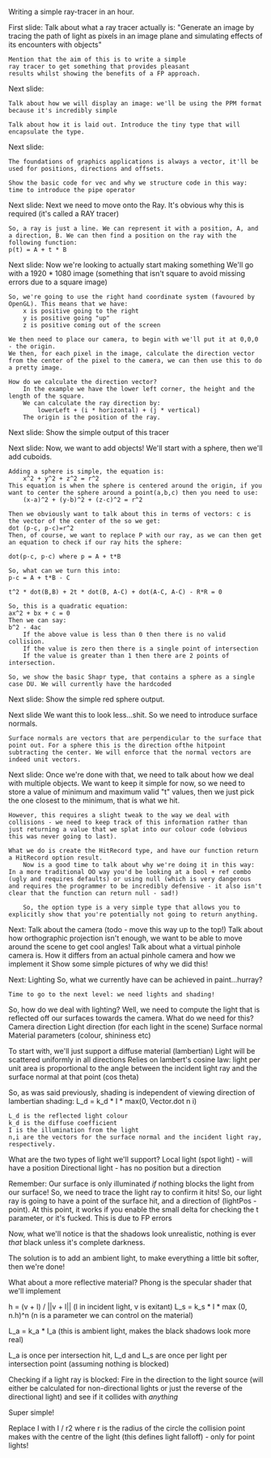 Writing a simple ray-tracer in an hour.

First slide:
    Talk about what a ray tracer actually is:
    "Generate an image by tracing the path of light as pixels
    in an image plane and simulating effects of its
    encounters with objects"

    Mention that the aim of this is to write a simple
    ray tracer to get something that provides pleasant
    results whilst showing the benefits of a FP approach.

Next slide:

    Talk about how we will display an image: we'll be using the PPM format because it's incredibly simple

    Talk about how it is laid out. Introduce the tiny type that will encapsulate the type.

Next slide:

    The foundations of graphics applications is always a vector, it'll be used for positions, directions and offsets.

    Show the basic code for vec and why we structure code in this way: time to introduce the pipe operator

Next slide:
    Next we need to move onto the Ray. It's obvious why this is required (it's called a RAY tracer)

    So, a ray is just a line. We can represent it with a position, A, and a direction, B. We can then find a position on the ray with the following function:
    p(t) = A + t * B

Next slide:
    Now we're looking to actually start making something
    We'll go with a 1920 * 1080 image (something that isn't square to avoid missing errors due to a square image)

    So, we're going to use the right hand coordinate system (favoured by OpenGL). This means that we have:
        x is positive going to the right
        y is positive going "up"
        z is positive coming out of the screen

    We then need to place our camera, to begin with we'll put it at 0,0,0 - the origin.
    We then, for each pixel in the image, calculate the direction vector from the center of the pixel to the camera, we can then use this to do a pretty image.

    How do we calculate the direction vector?
        In the example we have the lower left corner, the height and the length of the square.
        We can calculate the ray direction by:
            lowerLeft + (i * horizontal) + (j * vertical)
        The origin is the position of the ray.

Next slide:
    Show the simple output of this tracer

Next slide:
    Now, we want to add objects!
    We'll start with a sphere, then we'll add cuboids.

    Adding a sphere is simple, the equation is:
        x^2 + y^2 + z^2 = r^2
    This equation is when the sphere is centered around the origin, if you want to center the sphere around a point(a,b,c) then you need to use:
        (x-a)^2 + (y-b)^2 + (z-c)^2 = r^2

    Then we obviously want to talk about this in terms of vectors: c is the vector of the center of the so we get:
    dot (p-c, p-c)=r^2
    Then, of course, we want to replace P with our ray, as we can then get an equation to check if our ray hits the sphere:

    dot(p-c, p-c) where p = A + t*B

    So, what can we turn this into:
    p-c = A + t*B - C

    t^2 * dot(B,B) + 2t * dot(B, A-C) + dot(A-C, A-C) - R*R = 0

    So, this is a quadratic equation:
    ax^2 + bx + c = 0
    Then we can say:
    b^2 - 4ac
        If the above value is less than 0 then there is no valid collision.
        If the value is zero then there is a single point of intersection
        If the value is greater than 1 then there are 2 points of intersection.

    So, we show the basic Shapr type, that contains a sphere as a single case DU. We will currently have the hardcoded 

Next slide:
    Show the simple red sphere output.

Next slide
    We want this to look less...shit. So we need to introduce surface normals.

    Surface normals are vectors that are perpendicular to the surface that point out. For a sphere this is the direction ofthe hitpoint subtracting the center. We will enforce that the normal vectors are indeed unit vectors.

Next slide:
Once we're done with that, we need to talk about how we deal with multiple objects.
    We want to keep it simple for now, so we need to store a value of minimum and maximum valid "t" values, then we just pick the one closest to the minimum, that is what we hit.

    However, this requires a slight tweak to the way we deal with collisions - we need to keep track of this information rather than just returning a value that we splat into our colour code (obvious this was never going to last).

    What we do is create the HitRecord type, and have our function return a HitRecord option result.
        Now is a good time to talk about why we're doing it in this way: In a more traditional OO way you'd be looking at a bool + ref combo (ugly and requires defaults) or using null (which is very dangerous and requires the programmer to be incredibly defensive - it also isn't clear that the function can return null - sad!)

        So, the option type is a very simple type that allows you to explicitly show that you're potentially not going to return anything.

Next: Talk about the camera (todo - move this way up to the top!)
    Talk about how orthographic projection isn't enough, we want to be able to move around the scene to get cool angles!
    Talk about what a virtual pinhole camera is. How it differs from an actual pinhole camera and how we implement it
    Show some simple pictures of why we did this!

Next: Lighting
    So, what we currently have can be achieved in paint...hurray?

    Time to go to the next level: we need lights and shading!

So, how do we deal with lighting? Well, we need to compute the light that is reflected off our surfaces towards
the camera. What do we need for this?
	Camera direction
	Light direction (for each light in the scene)
	Surface normal
	Material parameters (colour, shininess etc)

To start with, we'll just support a diffuse material (lambertian)
	Light will be scattered uniformly in all directions
	Relies on lambert's cosine law: light per unit area is proportional to the angle between the incident light
	ray and the surface normal at that point (cos theta)

So, as was said previously, shading is independent of viewing direction of lambertian shading:
	L_d = k_d * I * max(0, Vector.dot n i)

	L_d is the reflected light colour
	k_d is the diffuse coefficient
	I is the illumination from the light
	n,i are the vectors for the surface normal and the incident light ray, respectively.

What are the two types of light we'll support?
	Local light (spot light) - will have a position
	Directional light - has no position but a direction

Remember: Our surface is only illuminated _if_ nothing blocks the light from our surface!
So, we need to trace the light ray to confirm it hits!
So, our light ray is going to have a point of the surface hit, and a direction of (lightPos - point).
At this point, it works if you enable the small delta for checking the t parameter, or it's fucked.
This is due to FP errors

Now, what we'll notice is that the shadows look unrealistic, nothing is ever _that_ black unless it's complete darkness.

The solution is to add an ambient light, to make everything a little bit softer, then we're done!

What about a more reflective material?
Phong is the specular shader that we'll implement

h = (v + l) / ||v + l|| (l in incident light, v is exitant)
L_s = k_s * I * max (0, n.h)^n (n is a parameter we can control on the material)

L_a = k_a * I_a (this is ambient light, makes the black shadows look more real)

L_a is once per intersection hit, L_d and L_s are once per light per intersection point (assuming nothing is blocked)

Checking if a light ray is blocked: Fire in the direction to the light source (will either be calculated for non-directional lights or just the reverse of the directional light) and see if it collides with _anything_

Super simple!

Replace I with I / r2 where r is the radius of the circle the collision point makes with the centre of the light (this defines light falloff) - only for point lights!